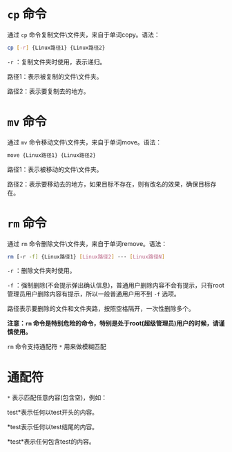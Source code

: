 # `cp` 命令

通过 `cp` 命令复制文件\文件夹，来自于单词copy。语法：

```bash
cp [-r] {Linux路径1} {Linux路径2}
```

`-r` ：复制文件夹时使用，表示递归。

路径1：表示被复制的文件\文件夹。

路径2：表示要复制去的地方。

# `mv` 命令

通过 `mv` 命令移动文件\文件夹，来自于单词move。语法：

```bash
move {Linux路径1} {Linux路径2}
```

路径1：表示被移动的文件\文件夹。

路径2：表示要移动去的地方，如果目标不存在，则有改名的效果，确保目标存在。

# `rm` 命令

通过 `rm` 命令删除文件\文件夹，来自于单词remove。语法：

```bash
rm [-r -f] {Linux路径1} [Linux路径2] ··· [Linux路径N]
```

`-r` ：删除文件夹时使用。

`-f` ：强制删除(不会提示弹出确认信息)，普通用户删除内容不会有提示，只有root管理员用户删除内容有提示，所以一般普通用户用不到 `-f` 选项。

路径表示要删除的文件和文件夹路，按照空格隔开，一次性删除多个。

**注意：`rm` 命令是特别危险的命令，特别是处于root(超级管理员)用户的时候，请谨慎使用。**

`rm` 命令支持通配符 `*` 用来做模糊匹配

# 通配符

`*` 表示匹配任意内容(包含空)，例如：

test*表示任何以test开头的内容。

*test表示任何以test结尾的内容。

\*test\*表示任何包含test的内容。
